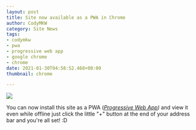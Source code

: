 ```yaml
---
layout: post
title: Site now available as a PWA in Chrome
author: CodyMKW
category: Site News
tags:
- codymkw
- pwa
- progressive web app
- google chrome
- chrome
date: 2021-01-30T04:58:52.468+00:00
thumbnail: chrome

---
```

![](https://i.imgur.com/e2b68Hf.gif)

You can now install this site as a PWA ([_Progressive Web App_](https://en.wikipedia.org/wiki/Progressive_web_application)_)_ and view it even while offline just click the little "+" button at the end of your address bar and you're all set! :D